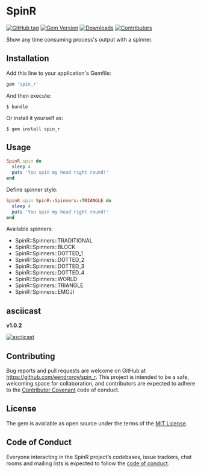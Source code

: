 # SpinR

[![GitHub tag](https://img.shields.io/github/tag/eendroroy/spin_r.svg)](https://github.com/eendroroy/spin_r)
[![Gem Version](https://badge.fury.io/rb/spin_r.svg)](https://rubygems.org/gems/spin_r)
[![Downloads](https://img.shields.io/gem/dt/spin_r.svg)](https://rubygems.org/gems/spin_r)
[![Contributors](https://img.shields.io/github/contributors/eendroroy/spin_r.svg)](CONTRIBUTORS.md)


Show any time consuming process's output with a spinner.

## Installation

Add this line to your application's Gemfile:

```ruby
gem 'spin_r'
```

And then execute:

    $ bundle

Or install it yourself as:

    $ gem install spin_r

## Usage

```ruby
SpinR.spin do
  sleep 4
  puts 'You spin my head right round!'
end
```

Define spinner style:

```ruby
SpinR.spin SpinR::Spinners::TRIANGLE do
  sleep 4
  puts 'You spin my head right round!'
end
```

Available spinners:

- SpinR::Spinners::TRADITIONAL
- SpinR::Spinners::BLOCK
- SpinR::Spinners::DOTTED_1
- SpinR::Spinners::DOTTED_2
- SpinR::Spinners::DOTTED_3
- SpinR::Spinners::DOTTED_4
- SpinR::Spinners::WORLD
- SpinR::Spinners::TRIANGLE
- SpinR::Spinners::EMOJI

## asciicast

**v1.0.2**

[![asciicast](http://asciinema.org/a/144694.png)](https://asciinema.org/a/144694)

## Contributing

Bug reports and pull requests are welcome on GitHub at https://github.com/eendroroy/spin_r. This project is intended to be a safe, welcoming space for collaboration, and contributors are expected to adhere to the [Contributor Covenant](http://contributor-covenant.org) code of conduct.

## License

The gem is available as open source under the terms of the [MIT License](https://opensource.org/licenses/MIT).

## Code of Conduct

Everyone interacting in the SpinR project’s codebases, issue trackers, chat rooms and mailing lists is expected to follow the [code of conduct](https://github.com/eendroroy/spin_r/blob/master/CODE_OF_CONDUCT.md).
